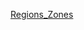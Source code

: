 

[Regions_Zones](https://docs.aws.amazon.com/AWSEC2/latest/UserGuide/using-regions-availability-zones.html)